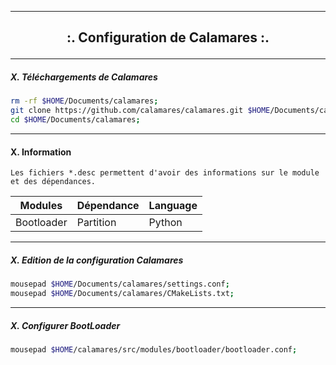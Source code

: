 ------------------------------------------------------------------------------------------------------------------------------------------------------------------
<h2>
  <b>
    <p align='center'> :. Configuration de Calamares :. </p>
  </b>
</h2>

------------------------------------------------------------------------------------------------------------------------------------------------------------------
##### X. Téléchargements de Calamares
```bash
rm -rf $HOME/Documents/calamares;
git clone https://github.com/calamares/calamares.git $HOME/Documents/calamares/;
cd $HOME/Documents/calamares;
```

------------------------------------------------------------------------------------------------------------------------------------------------------------------
#### X. Information
```
Les fichiers *.desc permettent d'avoir des informations sur le module et des dépendances.
```

|       Modules       |      Dépendance      |  Language  |
| ------------------- | -------------------- | ---------- |
| Bootloader          | Partition            | Python     |



------------------------------------------------------------------------------------------------------------------------------------------------------------------
##### X. Edition de la configuration Calamares
```bash
mousepad $HOME/Documents/calamares/settings.conf;
mousepad $HOME/Documents/calamares/CMakeLists.txt;
```


------------------------------------------------------------------------------------------------------------------------------------------------------------------
##### X. Configurer BootLoader
```bash
mousepad $HOME/calamares/src/modules/bootloader/bootloader.conf;
```



